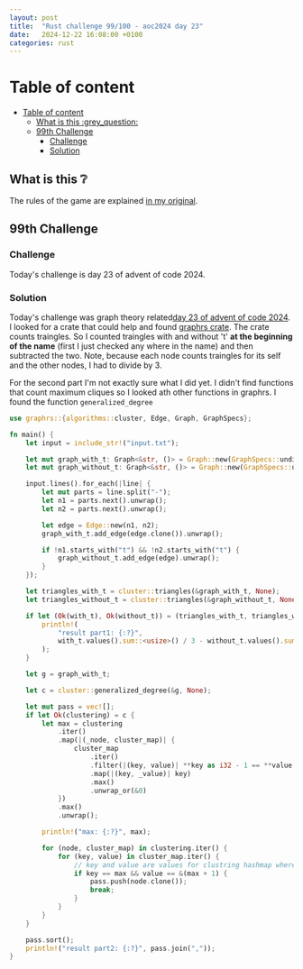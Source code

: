 ```yaml
---
layout: post
title:  "Rust challenge 99/100 - aoc2024 day 23"
date:   2024-12-22 16:08:00 +0100
categories: rust
---
```



#  Table of content
- [Table of content](#table-of-content)
  - [What is this :grey\_question:](#what-is-this-grey_question)
  - [99th Challenge](#99th-challenge)
    - [Challenge](#challenge)
    - [Solution](#solution)

## What is this :grey_question: 

The rules of the game are explained [in my original](https://maebli.github.io/rust/2021/10/18/100rust.html). 


## 99th Challenge
### Challenge

Today's challenge is day 23 of advent of code 2024.

### Solution

Today's challenge was graph theory related[day 23 of advent of code 2024](https://adventofcode.com/2024/day/23). 
I looked for a crate that could help and found [graphrs crate](https://docs.rs/graphrs/latest/graphrs/index.html). 
The crate counts traingles. So I counted traingles with and without 't' **at the beginning of the name** (first I just checked any where in the name) and then subtracted the two. 
Note, because each node counts traingles for its self and the other nodes, I had to divide by 3. 

For the second part I'm not exactly sure what I did yet. I didn't find functions that count maximum cliques so I looked ath other functions in graphrs. 
I found the function `generalized_degree`



```rust
use graphrs::{algorithms::cluster, Edge, Graph, GraphSpecs};

fn main() {
    let input = include_str!("input.txt");

    let mut graph_with_t: Graph<&str, ()> = Graph::new(GraphSpecs::undirected_create_missing());
    let mut graph_without_t: Graph<&str, ()> = Graph::new(GraphSpecs::undirected_create_missing());

    input.lines().for_each(|line| {
        let mut parts = line.split("-");
        let n1 = parts.next().unwrap();
        let n2 = parts.next().unwrap();

        let edge = Edge::new(n1, n2);
        graph_with_t.add_edge(edge.clone()).unwrap();

        if !n1.starts_with("t") && !n2.starts_with("t") {
            graph_without_t.add_edge(edge).unwrap();
        }
    });

    let triangles_with_t = cluster::triangles(&graph_with_t, None);
    let triangles_without_t = cluster::triangles(&graph_without_t, None);

    if let (Ok(with_t), Ok(without_t)) = (triangles_with_t, triangles_without_t) {
        println!(
            "result part1: {:?}",
            with_t.values().sum::<usize>() / 3 - without_t.values().sum::<usize>() / 3
        );
    }

    let g = graph_with_t;

    let c = cluster::generalized_degree(&g, None);

    let mut pass = vec![];
    if let Ok(clustering) = c {
        let max = clustering
            .iter()
            .map(|(_node, cluster_map)| {
                cluster_map
                    .iter()
                    .filter(|(key, value)| **key as i32 - 1 == **value as i32)
                    .map(|(key, _value)| key)
                    .max()
                    .unwrap_or(&0)
            })
            .max()
            .unwrap();

        println!("max: {:?}", max);

        for (node, cluster_map) in clustering.iter() {
            for (key, value) in cluster_map.iter() {
                // key and value are values for clustring hashmap where key is max and value is 1+max
                if key == max && value == &(max + 1) {
                    pass.push(node.clone());
                    break;
                }
            }
        }
    }

    pass.sort();
    println!("result part2: {:?}", pass.join(","));
}


```